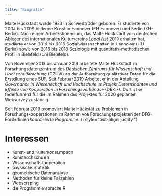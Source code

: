 ```yaml
---
title: "Biografie"
---
```


Malte Hückstädt wurde 1983 in Schwedt/Oder geboren. Er studierte von 2004 bis 2009 bildende Kunst in Hannover (FH Hannover) und Berlin (KH-Berlin). Nach einem Arbeitsstipendium, das Malte Hückstädt vom deutschen Ableger des internationalen Kulturvereins [*Local Fist*](local-fist.com) 2010 erhalten hat, studierte er von 2014 bis 2016 Sozialwissenschaften in Hannover (HU Berlin) sowie von 2016 bis 2018 Soziologie mit quantitativ-methodischen Profil in Bielefeld (Uni Bielefeld).

Von November 2018 bis Januar 2019 arbeitete Malte Hückstädt im Forschungsdatenzentrum des *Deutschen Zentrums für Wissenschaft und Hochschulforschung* (DZHW) an der Aufbereitung qualitativer Daten für die Erstellung eines SUF. Seit Februar 2019 Arbeitet er in der Abteilung *Governance in Wissenschaft und Hochschule* im *Projekt Determinanten und Effekte von Kooperation in Forschungsverbünden* (DEKiF). Dort ist er federführend für die im Rahmen des Projektes für 2020 geplanten Websurvey zuständig.

Seit Februar 2019 promoviert Malte Hückstät zu Problemen in Forschungskooperationen im Rahmen von Forschungsprojekten der DFG-Förderlinien *koordinierte Programme*.
{: style="text-align: justify;"}

# Interessen

- Kunst- und Kulturkonsumption
- Kunsthochschulen
- Wissenschaftskooperation
- baysische Statistik
- geometrische Datenanalyse
- Methoden für kleine Fallzahlen
- Webscraping
- die Programmiersprache R
